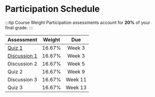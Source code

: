 # Participation Schedule

:::tip Course Weight
Participation assessments account for **20%** of your final grade.
:::

| Assessment | Weight | Due  |
| :---       | :---:       | :---:    |
| [Quiz 1](/assessments/participation/quiz-1.md)| 16.67% | Week 3 |
| [Discussion 1](/assessments/participation/discussion-1.md)| 16.67% | Week 3 |
| Discussion 2| 16.67% | Week 5 |
| Quiz 2| 16.67% | Week 9 |
| Discussion 3 | 16.67% | Week 11 |
| Quiz 3 | 16.67% | Week 13 |
